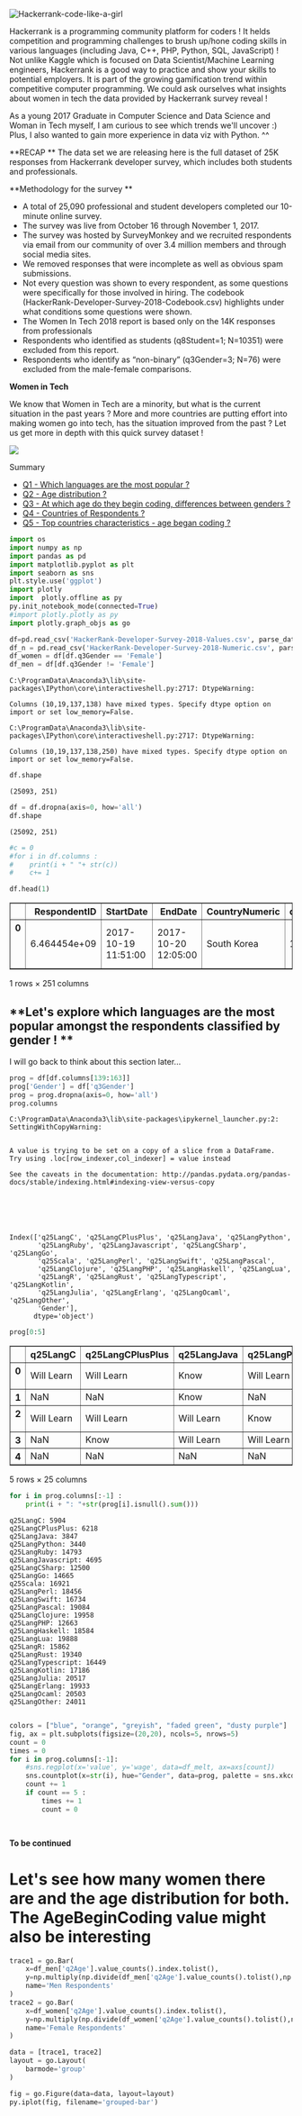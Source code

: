 

![Hackerrank-code-like-a-girl](https://camo.githubusercontent.com/bcb153b5a4eaa2bf3f97776188c6d0d9f2ff6ce5/68747470733a2f2f64336b65757a6562326372686b6e2e636c6f756466726f6e742e6e65742f6861636b657272616e6b2f6173736574732f7374796c6567756964652f6c6f676f5f776f72646d61726b2d66356335656236316162306131353463336564396564613234643062396533312e737667)

Hackerrank is a programming community platform for coders ! It helds competition and programming challenges to brush up/hone coding skills in various languages  (including Java, C++, PHP, Python, SQL, JavaScript)  ! Not unlike Kaggle which is focused on Data Scientist/Machine Learning engineers, Hackerrank is a good way to practice and show your skills to potential employers.
It is part of the growing gamification trend within competitive computer programming. We could ask ourselves what insights about women in tech the data provided by Hackerrank survey reveal !

As a young 2017 Graduate in Computer Science and Data Science and Woman in Tech myself, I am curious to see which trends we'll uncover :) Plus, I also wanted to gain more experience in data viz with Python. ^^

**RECAP **
The data set we are releasing here is the full dataset of 25K responses from Hackerrank developer survey, which includes both students and professionals.

**Methodology for the survey **
* A total of 25,090 professional and student developers completed our 10-minute online survey.
* The survey was live from October 16 through November 1, 2017.
* The survey was hosted by SurveyMonkey and we recruited respondents via email from our community of over 3.4 million members and through social media sites.
* We removed responses that were incomplete as well as obvious spam submissions.
* Not every question was shown to every respondent, as some questions were specifically for those involved in hiring. The codebook (HackerRank-Developer-Survey-2018-Codebook.csv) highlights under what conditions some questions were shown.
* The Women In Tech 2018 report is based only on the 14K responses from professionals
* Respondents who identified as students (q8Student=1; N=10351) were excluded from this report.
* Respondents who identify as “non-binary” (q3Gender=3; N=76) were excluded from the male-female comparisons.



**Women in Tech**


We know that Women in Tech are a minority, but what is the current situation in the past years ? More and more countries are putting effort into making women go into tech, has the situation improved from the past ? Let us get more in depth with this quick survey dataset !

![](https://i1.wp.com/nmtechcouncil.org/wp-content/uploads/cover-graphic.jpeg?resize=700%2C367&ssl=1)

Summary

* [Q1 - Which languages are the most popular ?](#Q1)
* [Q2 - Age distribution ?](#Q2)
* [Q3 - At which age do they begin coding, differences between genders ?](#Q2)
* [Q4 - Countries of Respondents ?](#Q3)
* [Q5 - Top countries characteristics - age began coding ?](#Q5)






```python
import os
import numpy as np
import pandas as pd
import matplotlib.pyplot as plt
import seaborn as sns
plt.style.use('ggplot')
import plotly
import  plotly.offline as py
py.init_notebook_mode(connected=True)
#import plotly.plotly as py
import plotly.graph_objs as go
```


<script>requirejs.config({paths: { 'plotly': ['https://cdn.plot.ly/plotly-latest.min']},});if(!window.Plotly) {{require(['plotly'],function(plotly) {window.Plotly=plotly;});}}</script>



```python
df=pd.read_csv('HackerRank-Developer-Survey-2018-Values.csv', parse_dates=['StartDate','EndDate'])
df_n = pd.read_csv('HackerRank-Developer-Survey-2018-Numeric.csv', parse_dates=['StartDate','EndDate'])
df_women = df[df.q3Gender == 'Female']
df_men = df[df.q3Gender != 'Female']
```

    C:\ProgramData\Anaconda3\lib\site-packages\IPython\core\interactiveshell.py:2717: DtypeWarning:
    
    Columns (10,19,137,138) have mixed types. Specify dtype option on import or set low_memory=False.
    
    C:\ProgramData\Anaconda3\lib\site-packages\IPython\core\interactiveshell.py:2717: DtypeWarning:
    
    Columns (10,19,137,138,250) have mixed types. Specify dtype option on import or set low_memory=False.
    
    


```python
df.shape
```




    (25093, 251)




```python
df = df.dropna(axis=0, how='all')
df.shape
```




    (25092, 251)




```python
#c = 0 
#for i in df.columns : 
#    print(i + " "+ str(c))
#    c+= 1

df.head(1)
```




<div>
<style>
    .dataframe thead tr:only-child th {
        text-align: right;
    }

    .dataframe thead th {
        text-align: left;
    }

    .dataframe tbody tr th {
        vertical-align: top;
    }
</style>
<table border="1" class="dataframe">
  <thead>
    <tr style="text-align: right;">
      <th></th>
      <th>RespondentID</th>
      <th>StartDate</th>
      <th>EndDate</th>
      <th>CountryNumeric</th>
      <th>q1AgeBeginCoding</th>
      <th>q2Age</th>
      <th>q3Gender</th>
      <th>q4Education</th>
      <th>q0004_other</th>
      <th>q5DegreeFocus</th>
      <th>...</th>
      <th>q30LearnCodeOther</th>
      <th>q0030_other</th>
      <th>q31Level3</th>
      <th>q32RecommendHackerRank</th>
      <th>q0032_other</th>
      <th>q33HackerRankChallforJob</th>
      <th>q34PositiveExp</th>
      <th>q34IdealLengHackerRankTest</th>
      <th>q0035_other</th>
      <th>q36Level4</th>
    </tr>
  </thead>
  <tbody>
    <tr>
      <th>0</th>
      <td>6.464454e+09</td>
      <td>2017-10-19 11:51:00</td>
      <td>2017-10-20 12:05:00</td>
      <td>South Korea</td>
      <td>16 - 20 years old</td>
      <td>18 - 24 years old</td>
      <td>Female</td>
      <td>Some college</td>
      <td>NaN</td>
      <td>Computer Science</td>
      <td>...</td>
      <td>Other (please specify)</td>
      <td>datacamp</td>
      <td>num%2 == 0</td>
      <td>Yes</td>
      <td>NaN</td>
      <td>No</td>
      <td>NaN</td>
      <td>#NULL!</td>
      <td>NaN</td>
      <td>Queue</td>
    </tr>
  </tbody>
</table>
<p>1 rows × 251 columns</p>
</div>



<a id='Q1'></a>
## **Let's explore which languages are the most popular amongst the respondents classified by gender ! **

I will go back to think about this section later...


```python
prog = df[df.columns[139:163]]
prog['Gender'] = df['q3Gender']
prog = prog.dropna(axis=0, how='all')
prog.columns
```

    C:\ProgramData\Anaconda3\lib\site-packages\ipykernel_launcher.py:2: SettingWithCopyWarning:
    
    
    A value is trying to be set on a copy of a slice from a DataFrame.
    Try using .loc[row_indexer,col_indexer] = value instead
    
    See the caveats in the documentation: http://pandas.pydata.org/pandas-docs/stable/indexing.html#indexing-view-versus-copy
    
    




    Index(['q25LangC', 'q25LangCPlusPlus', 'q25LangJava', 'q25LangPython',
           'q25LangRuby', 'q25LangJavascript', 'q25LangCSharp', 'q25LangGo',
           'q25Scala', 'q25LangPerl', 'q25LangSwift', 'q25LangPascal',
           'q25LangClojure', 'q25LangPHP', 'q25LangHaskell', 'q25LangLua',
           'q25LangR', 'q25LangRust', 'q25LangTypescript', 'q25LangKotlin',
           'q25LangJulia', 'q25LangErlang', 'q25LangOcaml', 'q25LangOther',
           'Gender'],
          dtype='object')




```python
prog[0:5]
```




<div>
<style>
    .dataframe thead tr:only-child th {
        text-align: right;
    }

    .dataframe thead th {
        text-align: left;
    }

    .dataframe tbody tr th {
        vertical-align: top;
    }
</style>
<table border="1" class="dataframe">
  <thead>
    <tr style="text-align: right;">
      <th></th>
      <th>q25LangC</th>
      <th>q25LangCPlusPlus</th>
      <th>q25LangJava</th>
      <th>q25LangPython</th>
      <th>q25LangRuby</th>
      <th>q25LangJavascript</th>
      <th>q25LangCSharp</th>
      <th>q25LangGo</th>
      <th>q25Scala</th>
      <th>q25LangPerl</th>
      <th>...</th>
      <th>q25LangLua</th>
      <th>q25LangR</th>
      <th>q25LangRust</th>
      <th>q25LangTypescript</th>
      <th>q25LangKotlin</th>
      <th>q25LangJulia</th>
      <th>q25LangErlang</th>
      <th>q25LangOcaml</th>
      <th>q25LangOther</th>
      <th>Gender</th>
    </tr>
  </thead>
  <tbody>
    <tr>
      <th>0</th>
      <td>Will Learn</td>
      <td>Will Learn</td>
      <td>Know</td>
      <td>Will Learn</td>
      <td>Will Learn</td>
      <td>Will Learn</td>
      <td>Will Learn</td>
      <td>Will Learn</td>
      <td>Will Learn</td>
      <td>Will Learn</td>
      <td>...</td>
      <td>Will Learn</td>
      <td>Know</td>
      <td>Will Learn</td>
      <td>Will Learn</td>
      <td>Will Learn</td>
      <td>Will Learn</td>
      <td>Will Learn</td>
      <td>Will Learn</td>
      <td>NaN</td>
      <td>Female</td>
    </tr>
    <tr>
      <th>1</th>
      <td>NaN</td>
      <td>NaN</td>
      <td>Know</td>
      <td>NaN</td>
      <td>NaN</td>
      <td>NaN</td>
      <td>NaN</td>
      <td>NaN</td>
      <td>NaN</td>
      <td>NaN</td>
      <td>...</td>
      <td>NaN</td>
      <td>NaN</td>
      <td>NaN</td>
      <td>NaN</td>
      <td>Will Learn</td>
      <td>NaN</td>
      <td>NaN</td>
      <td>NaN</td>
      <td>NaN</td>
      <td>Male</td>
    </tr>
    <tr>
      <th>2</th>
      <td>Will Learn</td>
      <td>Will Learn</td>
      <td>Will Learn</td>
      <td>Know</td>
      <td>Will Learn</td>
      <td>Know</td>
      <td>Will Learn</td>
      <td>Will Learn</td>
      <td>Will Learn</td>
      <td>Will Learn</td>
      <td>...</td>
      <td>Will Learn</td>
      <td>Will Learn</td>
      <td>Will Learn</td>
      <td>Will Learn</td>
      <td>Will Learn</td>
      <td>Will Learn</td>
      <td>Will Learn</td>
      <td>Will Learn</td>
      <td>NaN</td>
      <td>Female</td>
    </tr>
    <tr>
      <th>3</th>
      <td>NaN</td>
      <td>Know</td>
      <td>Will Learn</td>
      <td>Will Learn</td>
      <td>Know</td>
      <td>Will Learn</td>
      <td>Know</td>
      <td>NaN</td>
      <td>NaN</td>
      <td>NaN</td>
      <td>...</td>
      <td>NaN</td>
      <td>NaN</td>
      <td>NaN</td>
      <td>NaN</td>
      <td>NaN</td>
      <td>NaN</td>
      <td>NaN</td>
      <td>NaN</td>
      <td>NaN</td>
      <td>Male</td>
    </tr>
    <tr>
      <th>4</th>
      <td>NaN</td>
      <td>NaN</td>
      <td>NaN</td>
      <td>NaN</td>
      <td>NaN</td>
      <td>Know</td>
      <td>NaN</td>
      <td>NaN</td>
      <td>NaN</td>
      <td>NaN</td>
      <td>...</td>
      <td>NaN</td>
      <td>NaN</td>
      <td>NaN</td>
      <td>NaN</td>
      <td>NaN</td>
      <td>NaN</td>
      <td>NaN</td>
      <td>NaN</td>
      <td>NaN</td>
      <td>Female</td>
    </tr>
  </tbody>
</table>
<p>5 rows × 25 columns</p>
</div>




```python
for i in prog.columns[:-1] :
    print(i + ": "+str(prog[i].isnull().sum()))
```

    q25LangC: 5904
    q25LangCPlusPlus: 6218
    q25LangJava: 3847
    q25LangPython: 3440
    q25LangRuby: 14793
    q25LangJavascript: 4695
    q25LangCSharp: 12500
    q25LangGo: 14665
    q25Scala: 16921
    q25LangPerl: 18456
    q25LangSwift: 16734
    q25LangPascal: 19084
    q25LangClojure: 19958
    q25LangPHP: 12663
    q25LangHaskell: 18584
    q25LangLua: 19888
    q25LangR: 15862
    q25LangRust: 19340
    q25LangTypescript: 16449
    q25LangKotlin: 17186
    q25LangJulia: 20517
    q25LangErlang: 19933
    q25LangOcaml: 20503
    q25LangOther: 24011
    


```python

```


```python
colors = ["blue", "orange", "greyish", "faded green", "dusty purple"]
fig, ax = plt.subplots(figsize=(20,20), ncols=5, nrows=5)
count = 0
times = 0
for i in prog.columns[:-1]:
    #sns.regplot(x='value', y='wage', data=df_melt, ax=axs[count])
    sns.countplot(x=str(i), hue="Gender", data=prog, palette = sns.xkcd_palette(colors), ax=ax[times][count])
    count += 1
    if count == 5 :
        times += 1
        count = 0

    
```

**To be continued**

<a id='Q2'></a>
# Let's see how many women there are and the age distribution for both. The AgeBeginCoding value might also be interesting 


```python
trace1 = go.Bar(
    x=df_men['q2Age'].value_counts().index.tolist(),
    y=np.multiply(np.divide(df_men['q2Age'].value_counts().tolist(),np.sum(df_men['q2Age'].value_counts().tolist())).tolist(),100).tolist(),
    name='Men Respondents'
)
trace2 = go.Bar(
    x=df_women['q2Age'].value_counts().index.tolist(),
    y=np.multiply(np.divide(df_women['q2Age'].value_counts().tolist(),np.sum(df_women['q2Age'].value_counts().tolist())).tolist(),100).tolist(),
    name='Female Respondents'
)

data = [trace1, trace2]
layout = go.Layout(
    barmode='group'
)

fig = go.Figure(data=data, layout=layout)
py.iplot(fig, filename='grouped-bar')
```


<div id="9dbf70d4-a0b6-4f05-8f16-fd1a9548c7d7" style="height: 525px; width: 100%;" class="plotly-graph-div"></div><script type="text/javascript">require(["plotly"], function(Plotly) { window.PLOTLYENV=window.PLOTLYENV || {};window.PLOTLYENV.BASE_URL="https://plot.ly";Plotly.newPlot("9dbf70d4-a0b6-4f05-8f16-fd1a9548c7d7", [{"type": "bar", "x": ["18 - 24 years old", "25 - 34 years old", "35 - 44 years old", "12 - 18 years old", "45 - 54 years old", "55 - 64 years old", "#NULL!", "Under 12 years old", "65 - 74 years old", "75 years or older"], "y": [48.33078977489508, 34.85310950019077, 10.091568103777185, 3.9536436474628003, 2.0078214421976344, 0.43399465852727964, 0.18599771079740557, 0.05723006486074017, 0.05246089278901182, 0.03338420450209844], "name": "Men Respondents"}, {"type": "bar", "x": ["18 - 24 years old", "25 - 34 years old", "35 - 44 years old", "12 - 18 years old", "45 - 54 years old", "55 - 64 years old", "#NULL!", "Under 12 years old", "75 years or older"], "y": [59.55846676370694, 29.257641921397383, 5.264434740417273, 4.4153323629306165, 1.1402231926249393, 0.26686074721009223, 0.048520135856380396, 0.024260067928190198, 0.024260067928190198], "name": "Female Respondents"}], {"barmode": "group"}, {"showLink": true, "linkText": "Export to plot.ly"})});</script>



```python
trace1 = go.Bar(
    x=df_men['q1AgeBeginCoding'].value_counts().index.tolist(),
    y=np.multiply(np.divide(df_men['q1AgeBeginCoding'].value_counts().tolist(),np.sum(df_men['q1AgeBeginCoding'].value_counts().tolist())).tolist(),100).tolist(),
    name='Men Respondents'
)
trace2 = go.Bar(
    x=df_women['q1AgeBeginCoding'].value_counts().index.tolist(),
    y=np.multiply(np.divide(df_women['q1AgeBeginCoding'].value_counts().tolist(),np.sum(df_women['q1AgeBeginCoding'].value_counts().tolist())).tolist(),100).tolist(),
    name='Female Respondents'
)

data = [trace1, trace2]
layout = go.Layout(
    barmode='group'
)

fig = go.Figure(data=data, layout=layout)
py.iplot(fig, filename='grouped-bar')
```


<div id="3c726772-73c8-4340-bb45-4c0aea380301" style="height: 525px; width: 100%;" class="plotly-graph-div"></div><script type="text/javascript">require(["plotly"], function(Plotly) { window.PLOTLYENV=window.PLOTLYENV || {};window.PLOTLYENV.BASE_URL="https://plot.ly";Plotly.newPlot("3c726772-73c8-4340-bb45-4c0aea380301", [{"type": "bar", "x": ["16 - 20 years old", "11 - 15 years old", "21 - 25 years old", "5 - 10 years old", "26 - 30 years old", "31 - 35 years old", "36 - 40 years old", "#NULL!", "41 - 50 years old", "50+ years or older"], "y": [55.494086226631055, 22.391262876764596, 14.388592140404427, 4.111026325829836, 2.4418161007249144, 0.6915299504006105, 0.22892025944296068, 0.12399847386493704, 0.10492178557802365, 0.02384586035864174], "name": "Men Respondents"}, {"type": "bar", "x": ["16 - 20 years old", "21 - 25 years old", "11 - 15 years old", "26 - 30 years old", "5 - 10 years old", "31 - 35 years old", "36 - 40 years old", "41 - 50 years old", "#NULL!", "50+ years or older"], "y": [64.45900048520136, 14.77438136826783, 13.803978651140222, 3.153808830664726, 1.7224648229015043, 1.1644832605531297, 0.4609412906356138, 0.2911208151382824, 0.09704027171276079, 0.0727802037845706], "name": "Female Respondents"}], {"barmode": "group"}, {"showLink": true, "linkText": "Export to plot.ly"})});</script>


## We can see that women tend to learn later on compared to men, especially regarding the "11-15 years-old" (22% for men and 13.8% for women) begineers category. More than the half of women learn between 16-20 years old. 


```python
#df['time']=(df['EndDate']-df['StartDate']).astype('timedelta64[m]')

```

<a id='Q3'></a>
# Let's draw a global map to see from where are the majority of our respondents


```python
focus_country = df['CountryNumeric'].value_counts().to_frame()
print("our TOP 10 country respondents is :") 
print(focus_country.head(10).index)
```

    our TOP 10 country respondents is :
    Index(['Ghana', 'India', 'United States', 'Sudan', 'Malaysia', 'Brazil',
           'Russian Federation', 'United Kingdom', 'Canada', 'Indonesia'],
          dtype='object')
    


```python
data = [ dict(
        type = 'choropleth',
        locations = focus_country.index,
        locationmode = 'country names',
        z = focus_country['CountryNumeric'],
        text = focus_country['CountryNumeric'],
        colorscale = [[0,"rgb(5, 10, 172)"],[0.35,"rgb(40, 60, 190)"],[0.5,"rgb(70, 100, 245)"],\
            [0.6,"rgb(90, 120, 245)"],[0.7,"rgb(106, 137, 247)"],[1,"rgb(220, 220, 220)"]],
        autocolorscale = False,
        reversescale = True,
        marker = dict(
            line = dict (
                color = 'rgb(180,180,180)',
                width = 1
            ) ),
        colorbar = dict(
            autotick = False,
            tickprefix = '',
            title = 'Respondents'),
      ) ]

layout = dict(
    title = 'Number of respondents by country',
    geo = dict(
        showframe = True,
        showcoastlines = True,
        projection = dict(
            type = 'Mercator'
        )
    )
)

fig = dict( data=data, layout=layout )
py.iplot( fig, validate=False, filename='d3-world-map' )
```


<div id="8c28ea43-13f2-45ac-b3d6-506639763abe" style="height: 525px; width: 100%;" class="plotly-graph-div"></div><script type="text/javascript">require(["plotly"], function(Plotly) { window.PLOTLYENV=window.PLOTLYENV || {};window.PLOTLYENV.BASE_URL="https://plot.ly";Plotly.newPlot("8c28ea43-13f2-45ac-b3d6-506639763abe", [{"type": "choropleth", "locations": ["Ghana", "India", "United States", "Sudan", "Malaysia", "Brazil", "Russian Federation", "United Kingdom", "Canada", "Indonesia", "Poland", "Netherlands", "Mexico", "Spain", "Germany", "Sri Lanka", "Turkey", "Guatemala", "Philippines", "Egypt", "Ukraine", "France", "Romania", "Australia", "South Korea", "Italy", "Azerbaijan", "Hungary", "Argentina", "Republic of Moldova", "Portugal", "Singapore", "Colombia", "Somalia", "Taiwan", "Nigeria", "Bulgaria", "Bangladesh", "Pakistan", "Belize", "Israel", "South Africa", "Vietnam", "Cyprus", "Montenegro", "Sweden", "Palestine", "Chile", "Greece", "Belarus", "Dominican Republic", "Asia/Pacific Region", "New Zealand", "Czech Republic", "Ireland", "Hong Kong", "Latvia", "Panama", "Switzerland", "Peru", "Finland", "Lithuania", "Denmark", "Iran", "Serbia", "Kenya", "Japan", "Slovakia", "Cambodia", "Austria", "Croatia", "Malta", "Qatar", "Kazakhstan", "Republic of Lithuania", "Venezuela", "Cote D'Ivoire", "Belgium", "Macedonia", "China", "Bolivia", "Maldives", "Algeria", "Nepal", "Norway", "Palestinian Territory", "Estonia", "Cameroon", "Senegal", "Mauritius", "Thailand", "Costa Rica", "Chennai", "United Arab Emirates", "Armenia", "Morocco", "Mongolia", "Slovenia", "Ecuador", "El Salvador", "Cuba", "Jordan", "Puerto Rico", "Uruguay", "Barbados", "Tunisia", "Kuwait", "Albania", "Haiti", "Papua New Guinea", "CN", "Luxembourg", "Jamaica", "Uganda", "Europe", "Georgia", "Paraguay", "Bosnia and Herzegovina", "Uzbekistan", "Moldova", "Lebanon", "Ethiopia", "Oman", "Syrian Arab Republic", "Swaziland", "Zimbabwe", "Libya", "Madagascar", "Saudi Arabia", "Honduras", "Nigerian", "Namibia", "Tanzania", "Macedonia, The Former Yugoslav Republic of", "Andorra", "Guinea", "Kosovo", "Afghanistan", "British Indian Ocean Territory"], "locationmode": "country names", "z": [4402, 3734, 3186, 1753, 1120, 766, 371, 326, 311, 233, 202, 186, 184, 173, 170, 168, 167, 163, 153, 149, 143, 130, 124, 122, 112, 110, 109, 109, 106, 96, 95, 92, 89, 84, 83, 80, 80, 79, 78, 74, 73, 70, 67, 64, 63, 60, 59, 57, 55, 55, 53, 53, 52, 51, 50, 49, 48, 40, 39, 38, 37, 36, 35, 34, 33, 32, 32, 32, 31, 30, 30, 29, 28, 27, 26, 26, 26, 26, 25, 25, 24, 23, 22, 22, 22, 20, 19, 19, 18, 17, 17, 17, 14, 14, 14, 14, 13, 13, 12, 12, 11, 10, 10, 9, 9, 9, 8, 8, 8, 8, 7, 7, 7, 6, 6, 6, 6, 6, 6, 5, 5, 5, 5, 4, 4, 3, 3, 3, 3, 3, 3, 3, 2, 2, 2, 2, 2, 2, 2], "text": [4402, 3734, 3186, 1753, 1120, 766, 371, 326, 311, 233, 202, 186, 184, 173, 170, 168, 167, 163, 153, 149, 143, 130, 124, 122, 112, 110, 109, 109, 106, 96, 95, 92, 89, 84, 83, 80, 80, 79, 78, 74, 73, 70, 67, 64, 63, 60, 59, 57, 55, 55, 53, 53, 52, 51, 50, 49, 48, 40, 39, 38, 37, 36, 35, 34, 33, 32, 32, 32, 31, 30, 30, 29, 28, 27, 26, 26, 26, 26, 25, 25, 24, 23, 22, 22, 22, 20, 19, 19, 18, 17, 17, 17, 14, 14, 14, 14, 13, 13, 12, 12, 11, 10, 10, 9, 9, 9, 8, 8, 8, 8, 7, 7, 7, 6, 6, 6, 6, 6, 6, 5, 5, 5, 5, 4, 4, 3, 3, 3, 3, 3, 3, 3, 2, 2, 2, 2, 2, 2, 2], "colorscale": [[0, "rgb(5, 10, 172)"], [0.35, "rgb(40, 60, 190)"], [0.5, "rgb(70, 100, 245)"], [0.6, "rgb(90, 120, 245)"], [0.7, "rgb(106, 137, 247)"], [1, "rgb(220, 220, 220)"]], "autocolorscale": false, "reversescale": true, "marker": {"line": {"color": "rgb(180,180,180)", "width": 1}}, "colorbar": {"autotick": false, "tickprefix": "", "title": "Respondents"}}], {"title": "Number of respondents by country", "geo": {"showframe": true, "showcoastlines": true, "projection": {"type": "Mercator"}}}, {"showLink": true, "linkText": "Export to plot.ly"})});</script>


Source here : https://plot.ly/python/choropleth-maps/

### **It's surprising to see Ghana winning the race, a map of beginning of code per country would be useful to see if every country needs to put on efforts (?) I will also explore the career/ school degrees and specialty of the individuals #To follow**

<a id='Q5'></a>
## **Let's see the age at which the top countries respondents learned to code **


```python
df_men_c = [0,0,0]
df_women_c = [0,0,0]
count = 0
for i in focus_country.head(3).index : 
    df_men_c[count] = df_men[df_men['CountryNumeric'] == i]
    df_women_c[count] = df_women[df_women['CountryNumeric'] == i]
    print('N° of Male respondents for '+ i + ' is : '+ str(df_men_c[count].shape[0]))
    print('N° of Female respondents for '+ i + ' is : '+ str(df_women_c[count].shape[0]))
    
    trace1 = go.Bar( 
    x=df_men_c[count]['q1AgeBeginCoding'].value_counts().index.tolist(),
    y=np.multiply(np.divide(df_men_c[count]['q1AgeBeginCoding'].value_counts().tolist(),np.sum(df_men_c[count]['q1AgeBeginCoding'].value_counts().tolist())).tolist(),100).tolist(),
    name='Men Respondents in '+i
    )
    trace2 = go.Bar(
    x=df_women_c[count]['q1AgeBeginCoding'].value_counts().index.tolist(),
    y=np.multiply(np.divide(df_women_c[count]['q1AgeBeginCoding'].value_counts().tolist(),np.sum(df_women_c[count]['q1AgeBeginCoding'].value_counts().tolist())).tolist(),100).tolist(),
    name='Female Respondents in '+i
    )

    data = [trace1, trace2]
    layout = go.Layout(
        barmode='group'
    )

    fig = go.Figure(data=data, layout=layout)
    py.iplot(fig, filename='grouped-bar')
    count = count + 1

```

    N° of Male respondents for Ghana is : 3510
    N° of Female respondents for Ghana is : 892
    


<div id="5a38aefd-dce5-47d5-b965-f6acda592aa0" style="height: 525px; width: 100%;" class="plotly-graph-div"></div><script type="text/javascript">require(["plotly"], function(Plotly) { window.PLOTLYENV=window.PLOTLYENV || {};window.PLOTLYENV.BASE_URL="https://plot.ly";Plotly.newPlot("5a38aefd-dce5-47d5-b965-f6acda592aa0", [{"type": "bar", "x": ["16 - 20 years old", "11 - 15 years old", "21 - 25 years old", "5 - 10 years old", "#NULL!", "26 - 30 years old", "36 - 40 years old", "31 - 35 years old"], "y": [77.43589743589745, 15.669515669515668, 5.954415954415954, 0.6267806267806267, 0.11396011396011395, 0.08547008547008547, 0.056980056980056974, 0.056980056980056974], "name": "Men Respondents in Ghana"}, {"type": "bar", "x": ["16 - 20 years old", "11 - 15 years old", "21 - 25 years old", "5 - 10 years old", "#NULL!", "26 - 30 years old", "31 - 35 years old", "36 - 40 years old"], "y": [83.5201793721973, 11.434977578475337, 4.0358744394618835, 0.336322869955157, 0.2242152466367713, 0.2242152466367713, 0.11210762331838565, 0.11210762331838565], "name": "Female Respondents in Ghana"}], {"barmode": "group"}, {"showLink": true, "linkText": "Export to plot.ly"})});</script>


    N° of Male respondents for India is : 3167
    N° of Female respondents for India is : 567
    


<div id="247584ce-b925-415c-9683-f26d87e8711b" style="height: 525px; width: 100%;" class="plotly-graph-div"></div><script type="text/javascript">require(["plotly"], function(Plotly) { window.PLOTLYENV=window.PLOTLYENV || {};window.PLOTLYENV.BASE_URL="https://plot.ly";Plotly.newPlot("247584ce-b925-415c-9683-f26d87e8711b", [{"type": "bar", "x": ["16 - 20 years old", "21 - 25 years old", "11 - 15 years old", "26 - 30 years old", "5 - 10 years old", "31 - 35 years old", "36 - 40 years old", "41 - 50 years old", "50+ years or older", "#NULL!"], "y": [59.55162614461636, 26.870855699400064, 10.451531417745501, 1.6735080517840228, 1.1682980738869593, 0.0947268708556994, 0.06315124723713293, 0.06315124723713293, 0.031575623618566466, 0.031575623618566466], "name": "Men Respondents in India"}, {"type": "bar", "x": ["16 - 20 years old", "21 - 25 years old", "11 - 15 years old", "26 - 30 years old", "5 - 10 years old", "31 - 35 years old", "41 - 50 years old"], "y": [63.66843033509701, 25.749559082892414, 8.289241622574956, 1.0582010582010581, 0.7054673721340388, 0.3527336860670194, 0.1763668430335097], "name": "Female Respondents in India"}], {"barmode": "group"}, {"showLink": true, "linkText": "Export to plot.ly"})});</script>


    N° of Male respondents for United States is : 2640
    N° of Female respondents for United States is : 546
    


<div id="eac0c6a8-ef8d-46cc-89b0-3dbd54fa8501" style="height: 525px; width: 100%;" class="plotly-graph-div"></div><script type="text/javascript">require(["plotly"], function(Plotly) { window.PLOTLYENV=window.PLOTLYENV || {};window.PLOTLYENV.BASE_URL="https://plot.ly";Plotly.newPlot("eac0c6a8-ef8d-46cc-89b0-3dbd54fa8501", [{"type": "bar", "x": ["16 - 20 years old", "11 - 15 years old", "21 - 25 years old", "5 - 10 years old", "26 - 30 years old", "31 - 35 years old", "36 - 40 years old", "41 - 50 years old", "#NULL!", "50+ years or older"], "y": [43.29545454545455, 25.757575757575758, 16.28787878787879, 6.0606060606060606, 5.681818181818182, 1.893939393939394, 0.4924242424242424, 0.3787878787878788, 0.11363636363636363, 0.03787878787878788], "name": "Men Respondents in United States"}, {"type": "bar", "x": ["16 - 20 years old", "21 - 25 years old", "11 - 15 years old", "26 - 30 years old", "31 - 35 years old", "5 - 10 years old", "41 - 50 years old", "36 - 40 years old", "50+ years or older"], "y": [47.8021978021978, 21.611721611721613, 13.91941391941392, 8.424908424908425, 3.47985347985348, 2.380952380952381, 1.098901098901099, 0.9157509157509158, 0.3663003663003663], "name": "Female Respondents in United States"}], {"barmode": "group"}, {"showLink": true, "linkText": "Export to plot.ly"})});</script>


We observe that most people learn to code between 16 and 20 years old. However, we also notice that in India the 2nd most represented group of beginners is 21-25 years old ! that is not the case in Ghana and USA where 2nd most seems to be 11-15 years. however girls are underrepresented in the USA for the 11-15 years old category. Maybe USA and India should put effort to make them learn to code earlier ?

## Let's see if people who started to code continued. to be continued :) Don't hesitate to comment and upvote if you liked this kernel !


```python

```
